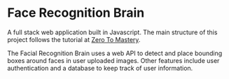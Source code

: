 # Face Recognition Brain

A full stack web application built in Javascript. The main structure of this project follows the tutorial at [Zero To Mastery](https://zerotomastery.io/). 

The Facial Recognition Brain uses a web API to detect and place bounding boxes around faces in user uploaded images. Other features include user authentication and a database to keep track of user information.